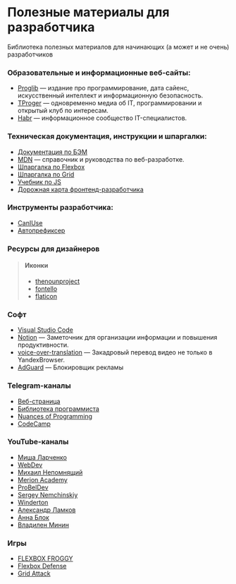 # Полезные материалы для разработчика
Библиотека полезных материалов для начинающих (а может и не очень) разработчиков
### Образовательные и информационные веб-сайты:
- [Proglib](https://proglib.io/) — издание про программирование, дата сайенс, искусственный интеллект и информационную безопасность.
- [TProger](https://tproger.ru/) — одновременно медиа об IT, программировании и открытый клуб по интересам.
- [Habr](https://habr.com/) — информационное сообщество IT-специалистов.

### Техническая документация, инструкции и шпаргалки:

- [Документация по БЭМ](https://ru.bem.info/)
- [MDN](https://developer.mozilla.org/ru/docs/) — справочник и руководства по веб-разработке.
- [Шпаргалка по Flexbox](https://flexbox.malven.co/)
- [Шпаргалка по Grid](https://grid.malven.co/)
- [Учебник по JS](https://learn.javascript.ru/)
- [Дорожная карта фронтенд-разработчика](https://roadmap.sh/frontend)


### Инструменты разработчика:
- [CanIUse](https://caniuse.com/)
- [Автопрефиксер](https://autoprefixer.github.io/ru/)

### Ресурсы для дизайнеров
>#### Иконки
>- [thenounproject](https://thenounproject.com/)
>- [fontello](https://fontello.com/)
>- [flaticon](https://www.flaticon.com)

### Софт
- [Visual Studio Code](https://code.visualstudio.com/)
- [Notion](https://www.notion.so/4eedf09cd84f4f2cade19fdf8cfffef3?pvs=21) — Заметочник для организации информации и повышения продуктивности.
- [voice-over-translation](https://github.com/ilyhalight/voice-over-translation) — Закадровый перевод видео не только в YandexBrowser.
- [AdGuard](https://adguard.com/) — Блокировщик рекламы

### Telegram-каналы
- [Веб-страница](https://t.me/tproger_web)
- [Библиотека программиста](https://t.me/proglibrary)
- [Nuances of Programming](https://t.me/nuancesprog)
- [CodeCamp](https://t.me/codecamp)

### YouTube-каналы
- [Миша Ларченко](https://www.youtube.com/@larchanka)
- [WebDev](https://www.youtube.com/@YauhenKavalchuk/featured)
- [Михаил Непомнящий](https://www.youtube.com/@mishanep/featured)
- [Merion Academy](https://www.youtube.com/@merionacademy)
- [ProBelDev](https://www.youtube.com/@ProBelDev)
- [Sergey Nemchinskiy](https://www.youtube.com/@SergeyNemchinskiy)
- [Winderton](https://www.youtube.com/@wndtn)
- [Александр Ламков](https://www.youtube.com/@AleksanderLamkov)
- [Анна Блок](https://www.youtube.com/@annblok_webdev)
- [Владилен Минин](https://www.youtube.com/@VladilenMinin)


### Игры

- [FLEXBOX FROGGY](https://flexboxfroggy.com/#ru)
- [Flexbox Defense](http://www.flexboxdefense.com/)
- [Grid Attack](https://codingfantasy.com/games/css-grid-attack/play)
